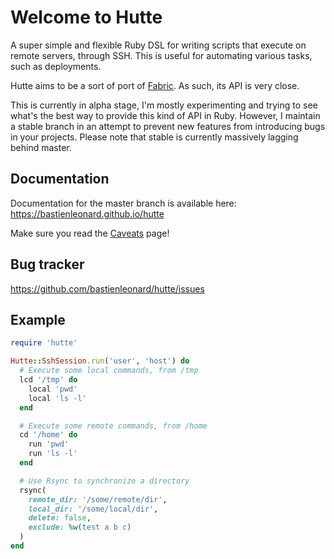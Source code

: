 # Welcome to Hutte

A super simple and flexible Ruby DSL for writing scripts that execute
on remote servers, through SSH. This is useful for automating various
tasks, such as deployments.

Hutte aims to be a sort of port of [Fabric](http://www.fabfile.org/).
As such, its API is very close.

This is currently in alpha stage, I'm mostly experimenting and trying
to see what's the best way to provide this kind of API in
Ruby. However, I maintain a stable branch in an attempt to prevent new
features from introducing bugs in your projects. Please note that
stable is currently massively lagging behind master.

## Documentation

Documentation for the master branch is available here:
https://bastienleonard.github.io/hutte

Make sure you read the
[Caveats](https://bastienleonard.github.io/hutte/caveats.html) page!

## Bug tracker

https://github.com/bastienleonard/hutte/issues

## Example

```ruby
require 'hutte'

Hutte::SshSession.run('user', 'host') do
  # Execute some local commands, from /tmp
  lcd '/tmp' do
    local 'pwd'
    local 'ls -l'
  end

  # Execute some remote commands, from /home
  cd '/home' do
    run 'pwd'
    run 'ls -l'
  end

  # Use Rsync to synchronize a directory
  rsync(
    remote_dir: '/some/remote/dir',
    local_dir: '/some/local/dir',
    delete: false,
    exclude: %w(test a b c)
  )
end
```
